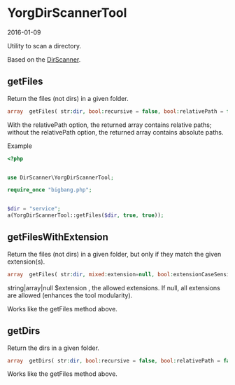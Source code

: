 YorgDirScannerTool
==============
2016-01-09



Utility to scan a directory.



Based on the [DirScanner](https://github.com/lingtalfi/DirScanner).





getFiles
---------------

Return the files (not dirs) in a given folder.


```php
array  getFiles( str:dir, bool:recursive = false, bool:relativePath = false, bool:followSymlinks = false, bool:ignoreHidden = true)
```

With the relativePath option, the returned array contains relative paths;
without the relativePath option, the returned array contains absolute paths.


Example

```php
<?php


use DirScanner\YorgDirScannerTool;

require_once "bigbang.php";


$dir = "service";
a(YorgDirScannerTool::getFiles($dir, true, true)); 
```






getFilesWithExtension
---------------

Return the files (not dirs) in a given folder, but only if they match the given extension(s).


```php
array  getFiles( str:dir, mixed:extension=null, bool:extensionCaseSensitive=false, bool:recursive = false, bool:relativePath = false, bool:followSymlinks = false, bool:ignoreHidden = true)
```

string|array|null $extension , the allowed extensions. If null, all extensions are allowed (enhances the tool modularity).


Works like the getFiles method above.




getDirs
---------------

Return the dirs in a given folder.


```php
array  getDirs( str:dir, bool:recursive = false, bool:relativePath = false, bool:followSymlinks = false, bool:ignoreHidden = true)
```

Works like the getFiles method above.




    

